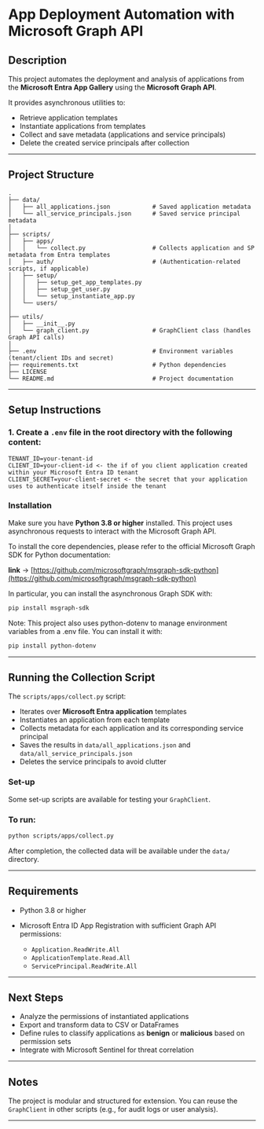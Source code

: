 # App Deployment Automation with Microsoft Graph API

## Description

This project automates the deployment and analysis of applications from the **Microsoft Entra App Gallery** using the **Microsoft Graph API**.

It provides asynchronous utilities to:

* Retrieve application templates
* Instantiate applications from templates
* Collect and save metadata (applications and service principals)
* Delete the created service principals after collection

---

## Project Structure

```
.
├── data/
│   ├── all_applications.json            # Saved application metadata
│   └── all_service_principals.json      # Saved service principal metadata
│
├── scripts/
│   ├── apps/
│   │   └── collect.py                   # Collects application and SP metadata from Entra templates
│   ├── auth/                            # (Authentication-related scripts, if applicable)
│   ├── setup/
│   │   ├── setup_get_app_templates.py
│   │   ├── setup_get_user.py
│   │   └── setup_instantiate_app.py
│   └── users/
│
├── utils/
│   ├── __init__.py
│   └── graph_client.py                  # GraphClient class (handles Graph API calls)
│
├── .env                                 # Environment variables (tenant/client IDs and secret)
├── requirements.txt                     # Python dependencies
├── LICENSE
└── README.md                            # Project documentation
```

---

## Setup Instructions

### 1. Create a `.env` file in the root directory with the following content:

```
TENANT_ID=your-tenant-id
CLIENT_ID=your-client-id <- the if of you client application created within your Microsoft Entra ID tenant
CLIENT_SECRET=your-client-secret <- the secret that your application uses to authenticate itself inside the tenant
```

### Installation

Make sure you have **Python 3.8 or higher** installed. This project uses asynchronous requests to interact with the Microsoft Graph API.

To install the core dependencies, please refer to the official Microsoft Graph SDK for Python documentation:

**link** -> [https://github.com/microsoftgraph/msgraph-sdk-python](https://github.com/microsoftgraph/msgraph-sdk-python)

In particular, you can install the asynchronous Graph SDK with:

```bash
pip install msgraph-sdk
```

Note: This project also uses python-dotenv to manage environment variables from a .env file.
You can install it with:

```bash
pip install python-dotenv
```

---

## Running the Collection Script

The `scripts/apps/collect.py` script:

* Iterates over **Microsoft Entra application** templates
* Instantiates an application from each template
* Collects metadata for each application and its corresponding service principal
* Saves the results in `data/all_applications.json` and `data/all_service_principals.json`
* Deletes the service principals to avoid clutter

### Set-up

Some set-up scripts are available for testing your `GraphClient`.

### To run:

```bash
python scripts/apps/collect.py
```

After completion, the collected data will be available under the `data/` directory.

---

## Requirements

* Python 3.8 or higher
* Microsoft Entra ID App Registration with sufficient Graph API permissions:

  * `Application.ReadWrite.All`
  * `ApplicationTemplate.Read.All`
  * `ServicePrincipal.ReadWrite.All`

---

## Next Steps

* Analyze the permissions of instantiated applications
* Export and transform data to CSV or DataFrames
* Define rules to classify applications as **benign** or **malicious** based on permission sets
* Integrate with Microsoft Sentinel for threat correlation

---

## Notes

The project is modular and structured for extension. You can reuse the `GraphClient` in other scripts (e.g., for audit logs or user analysis).

---


